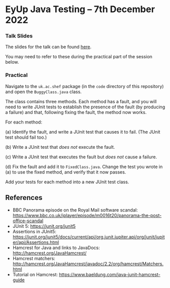 # EyUp Java Testing – 7th December 2022

### Talk Slides

The slides for the talk can be found
[here](https://github.com/philmcminn/eyup-testing/blob/main/presentation/testing.pdf).

You may need to refer to these during the practical part of the session
below.

### Practical

Navigate to the `uk.ac.shef` package (in the `code` directory of this
repository) and open the `BuggyClass.java` class. 

The class contains three methods. Each method has a fault, and you will
need to write JUnit tests to establish the presence of the fault (by
producing a failure) and that, following fixing the fault, the method now
works. 

For each method:

(a) Identify the fault, and write a JUnit test that causes it to fail. (The
JUnit test should fail too.)

(b) Write a JUnit test that _does not_ execute the fault.

(c) Write a JUnit test that executes the fault but _does not_ cause a
failure.

(d) Fix the fault and add it to `FixedClass.java`. Change the test you
wrote in (a) to use the fixed method, and verify that it now passes. 

Add your tests for each method into a new JUnit test class.

## References

* BBC Panorama episode on the Royal Mail software scandal: https://www.bbc.co.uk/iplayer/episode/m0016t20/panorama-the-post-office-scandal 
* JUnit 5: https://junit.org/junit5
* Assertions in JUnit5:
  https://junit.org/junit5/docs/current/api/org.junit.jupiter.api/org/junit/jupiter/api/Assertions.html
* Hamcrest for Java and links to JavaDocs: http://hamcrest.org/JavaHamcrest/ 
* Hamcrest matchers:
  http://hamcrest.org/JavaHamcrest/javadoc/2.2/org/hamcrest/Matchers.html
* Tutorial on Hamcrest: https://www.baeldung.com/java-junit-hamcrest-guide
